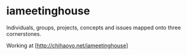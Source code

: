 # iameetinghouse
Individuals, groups, projects, concepts and issues mapped onto three cornerstones.

Working at [http://chihaoyo.net/iameetinghouse]
